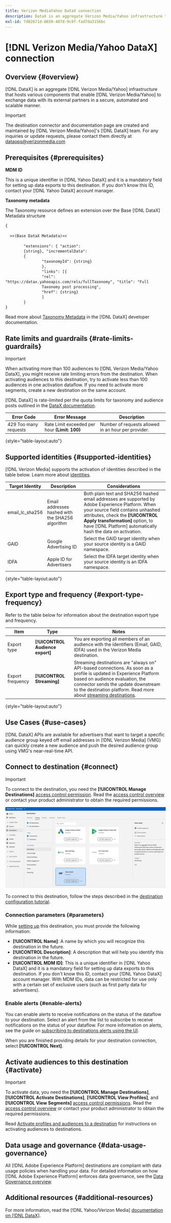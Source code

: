 ```yaml
---
title: Verizon MediaYahoo DataX connection
description: DataX is an aggregate Verizon Media/Yahoo infrastructure that hosts various components that enable Verizon Media/Yahoo to exchange data with its external partners in a secure, automated and scalable manner.
exl-id: 7d02671d-8650-407d-9c9f-fad7da3156bc
---
```

# [!DNL Verizon Media/Yahoo DataX] connection

## Overview {#overview}

[!DNL DataX] is an aggregate [!DNL Verizon Media/Yahoo] infrastructure that hosts various components that enable [!DNL Verizon Media/Yahoo] to exchange data with its external partners in a secure, automated and scalable manner.

>[!IMPORTANT]
>
>The destination connector and documentation page are created and maintained by [!DNL Verizon Media/Yahoo]'s [!DNL DataX] team. For any inquiries or update requests, please contact them directly at [dataops@verizonmedia.com](mailto:dataops@verizonmedia.com)

## Prerequisites {#prerequisites}

**MDM ID**

This is a unique identifier in [!DNL Yahoo DataX] and it is a mandatory field for setting up data exports to this destination. If you don't know this ID, contact your [!DNL Yahoo DataX] account manager.

**Taxonomy metadata**

The Taxonomy resource defines an extension over the Base [!DNL DataX] Metadata structure

```
{

  >>(Base DataX Metadata)<<

        "extensions": { "action":
        {string}, "incrementalData":
        {
                "taxonomyId": {string}
                },
                "links": [{
                "rel": "https://datax.yahooapis.com/rels/fullTaxonomy", "title": "Full
                Taxonomy post processing",
                "href": {string}
                ]
        }
}
```

Read more about [Taxonomy Metadata](https://developer.verizonmedia.com/datax/guide/taxonomy/taxo-metadata/) in the [!DNL DataX] developer documentation.

## Rate limits and guardrails {#rate-limits-guardrails}

>[!IMPORTANT]
>
>When activating more than 100 audiences to [!DNL Verizon Media/Yahoo DataX], you might receive rate limiting errors from the destination. When activating audiences to this destination, try to activate less than 100 audiences in one activation dataflow. If you need to activate more segments, create a new destination on the same account.

[!DNL DataX] is rate-limited per the quota limits for taxonomy and audience posts outlined in the [DataX documentation](https://developer.verizonmedia.com/datax/guide/rate-limits/).


|Error Code | Error Message | Description|
|---------|----------|---------|
| 429 Too many requests | Rate Limit exceeded per hour **(Limit: 100)** | Number of requests allowed in an hour per provider.|

{style="table-layout:auto"}

## Supported identities {#supported-identities}

[!DNL Verizon Media] supports the activation of identities described in the table below. Learn more about [identities](https://experienceleague.adobe.com/docs/experience-platform/identity/namespaces.html?lang=en#getting-started).

|Target Identity|Description|Considerations|
|---|---|---|
|email_lc_sha256|Email addresses hashed with the SHA256 algorithm|Both plain text and SHA256 hashed email addresses are supported by Adobe Experience Platform. When your source field contains unhashed attributes, check the **[!UICONTROL Apply transformation]** option, to have [!DNL Platform] automatically hash the data on activation.|
|GAID|Google Advertising ID|Select the GAID target identity when your source identity is a GAID namespace.|
|IDFA|Apple ID for Advertisers|Select the IDFA target identity when your source identity is an IDFA namespace.|

{style="table-layout:auto"}

## Export type and frequency {#export-type-frequency}

Refer to the table below for information about the destination export type and frequency.

| Item | Type | Notes |
---------|----------|---------|
| Export type | **[!UICONTROL Audience export]** | You are exporting all members of an audience with the identifiers (Email, GAID, IDFA) used in the Verizon Media destination.|
| Export frequency | **[!UICONTROL Streaming]** | Streaming destinations are "always on" API-based connections. As soon as a profile is updated in Experience Platform based on audience evaluation, the connector sends the update downstream to the destination platform. Read more about [streaming destinations](/help/destinations/destination-types.md#streaming-destinations).|

{style="table-layout:auto"}

## Use Cases {#use-cases}

[!DNL DataX] APIs are available for advertisers that want to target a specific audience group keyed off email addresses in [!DNL Verizon Media] (VMG) can quickly create a new audience and push the desired audience group using VMG's near-real-time API.

## Connect to destination {#connect}

>[!IMPORTANT]
> 
>To connect to the destination, you need the **[!UICONTROL Manage Destinations]** [access control permission](/help/access-control/home.md#permissions). Read the [access control overview](/help/access-control/ui/overview.md) or contact your product administrator to obtain the required permissions.

![Yahoo DataX destination card in Platform UI](/help/destinations/assets/catalog/advertising/yahoo-datax/catalog.png)

To connect to this destination, follow the steps described in the [destination configuration tutorial](../../ui/connect-destination.md).

### Connection parameters {#parameters}

While [setting up](../../ui/connect-destination.md) this destination, you must provide the following information:

*  **[!UICONTROL Name]**: A name by which you will recognize this destination in the future.
*  **[!UICONTROL Description]**: A description that will help you identify this destination in the future.
*  **[!UICONTROL MDM ID]**: This is a unique identifier in [!DNL Yahoo DataX] and it is a mandatory field for setting up data exports to this destination. If you don't know this ID, contact your [!DNL Yahoo DataX] account manager.  With MDM IDs, data can be restricted for use only with a certain set of exclusive users (such as first party data for advertisers).

### Enable alerts {#enable-alerts}

You can enable alerts to receive notifications on the status of the dataflow to your destination. Select an alert from the list to subscribe to receive notifications on the status of your dataflow. For more information on alerts, see the guide on [subscribing to destinations alerts using the UI](../../ui/alerts.md).

When you are finished providing details for your destination connection, select **[!UICONTROL Next]**.

## Activate audiences to this destination {#activate}

>[!IMPORTANT]
> 
>To activate data, you need the **[!UICONTROL Manage Destinations]**, **[!UICONTROL Activate Destinations]**, **[!UICONTROL View Profiles]**, and **[!UICONTROL View Segments]** [access control permissions](/help/access-control/home.md#permissions). Read the [access control overview](/help/access-control/ui/overview.md) or contact your product administrator to obtain the required permissions.

Read [Activate profiles and audiences to a destination](../../ui/activate-segment-streaming-destinations.md) for instructions on activating audiences to destinations.

## Data usage and governance {#data-usage-governance}

All [!DNL Adobe Experience Platform] destinations are compliant with data usage policies when handling your data. For detailed information on how [!DNL Adobe Experience Platform] enforces data governance, see the [Data Governance overview](https://experienceleague.adobe.com/docs/experience-platform/data-governance/home.html).

## Additional resources {#additional-resources}

For more information, read the [!DNL Yahoo/Verizon Media] [documentation on [!DNL DataX]](https://developer.verizonmedia.com/datax/guide/).

